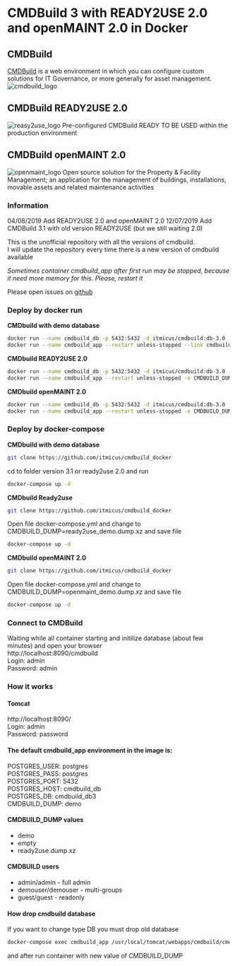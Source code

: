 # CMDBuild 3 with READY2USE 2.0 and openMAINT 2.0 in Docker

## CMDBuild
[CMDBuild](http://www.cmdbuild.org/en) is a web environment in which you can configure custom solutions for IT Governance, or more generally for asset management.
![cmdbuild_logo](http://www.cmdbuild.org/logo.png)

## CMDBuild READY2USE 2.0
![reasy2use_logo](http://www.cmdbuild.org/++resource++tecnoteca.cmdbuildtheme2011.readytousepromo.img/logo_r2u.png)
Pre-configured CMDBuild READY TO BE USED within the production environment

## CMDBuild openMAINT 2.0
![openmaint_logo](http://www.openmaint.org/logo.png)
Open source solution for the Property & Facility Management; an application for the management of buildings, installations, movable assets and related maintenance activities

### Information
04/08/2019 Add READY2USE 2.0 and openMAINT 2.0
12/07/2019 Add CMDBuild 3.1 with old version READY2USE (but we still waiting 2.0)

This is the unofficial repository with all the versions of cmdbuild.  
I will update the repository every time there is a new version of cmdbuild available

*Sometimes container cmdbuild_app after first run may be stopped, because it need more memory for this. Please, restart it*  

Please open issues on [github](https://github.com/itmicus/cmdbuild_docker/issues)  

### Deploy by docker run
**CMDbuild with demo database**  
```bash
docker run --name cmdbuild_db -p 5432:5432 -d itmicus/cmdbuild:db-3.0
docker run --name cmdbuild_app --restart unless-stopped --link cmdbuild_db  -p 8090:8080 -d itmicus/cmdbuild:app-3.1
```

**CMDbuild READY2USE 2.0**  
```bash
docker run --name cmdbuild_db -p 5432:5432 -d itmicus/cmdbuild:db-3.0
docker run --name cmdbuild_app --restart unless-stopped -e CMDBUILD_DUMP="ready2use_demo.dump.xz" --link cmdbuild_db  -p 8090:8080 -d itmicus/cmdbuild:r2u-2.0
```
  
**CMDbuild openMAINT 2.0**  
```bash
docker run --name cmdbuild_db -p 5432:5432 -d itmicus/cmdbuild:db-3.0
docker run --name cmdbuild_app --restart unless-stopped -e CMDBUILD_DUMP="openmaint_demo.dump.xz" --link cmdbuild_db  -p 8090:8080 -d itmicus/cmdbuild:r2u-2.0
```
    
### Deploy by docker-compose
**CMDbuild with demo database**  
```bash
git clone https://github.com/itmicus/cmdbuild_docker
```  
cd to folder version 3.1 or ready2use 2.0 and run
```bash  
docker-compose up -d
```
  
**CMDbuild Ready2use**  
```bash  
git clone https://github.com/itmicus/cmdbuild_docker
```  
Open file docker-compose.yml and change to CMDBUILD_DUMP=ready2use_demo.dump.xz and save file
```bash
docker-compose up -d
```

**CMDbuild openMAINT 2.0**  
```bash  
git clone https://github.com/itmicus/cmdbuild_docker
```  
Open file docker-compose.yml and change to CMDBUILD_DUMP=openmaint_demo.dump.xz and save file
```bash
docker-compose up -d
```


### Connect to CMDBuild
Waiting while all container starting and initilize database (about few minutes) and open your browser  
http://localhost:8090/cmdbuild  
Login: admin  
Password: admin  
  
    
### How it works

#### Tomcat
http://localhost:8090/  
Login: admin  
Password: password  

#### The default cmdbuild_app environment in the image is:  

POSTGRES_USER: postgres  
POSTGRES_PASS: postgres  
POSTGRES_PORT: 5432  
POSTGRES_HOST: cmdbuild_db  
POSTGRES_DB: cmdbuild_db3  
CMDBUILD_DUMP: demo  

#### CMDBUILD_DUMP values
* demo
* empty
* ready2use.dump.xz

#### CMDBUILD users
* admin/admin       - full admin
* demouser/demouser - multi-groups
* guest/guest       - readonly

#### How drop cmdbuild database
If you want to change type DB you must drop old database
```bash
docker-compose exec cmdbuild_app /usr/local/tomcat/webapps/cmdbuild/cmdbuild.sh dbconfig drop -configfile /usr/local/tomcat/conf/cmdbuild/database.conf
```
and after run container with new value of CMDBUILD_DUMP




